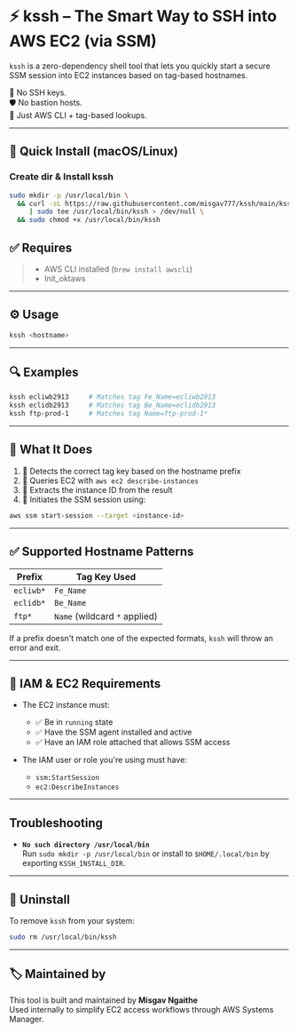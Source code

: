 # ⚡️ kssh – The Smart Way to SSH into AWS EC2 (via SSM)

`kssh` is a zero-dependency shell tool that lets you quickly start a secure SSM session into EC2 instances based on tag-based hostnames.

🔐 No SSH keys.  
🛡 No bastion hosts.  
🧰 Just AWS CLI + tag-based lookups.

---
## 🚀 Quick Install (macOS/Linux)

### Create dir & Install kssh
```bash
sudo mkdir -p /usr/local/bin \
  && curl -sL https://raw.githubusercontent.com/misgav777/kssh/main/kssh \
     | sudo tee /usr/local/bin/kssh > /dev/null \
  && sudo chmod +x /usr/local/bin/kssh
```

## ✅ Requires

> - AWS CLI installed (`brew install awscli`)
> - Init_oktaws 

---

## ⚙️ Usage

```bash
kssh <hostname>
```

---

## 🔍 Examples

```bash
kssh ecliwb2913     # Matches tag Fe_Name=ecliwb2913
kssh eclidb2913     # Matches tag Be_Name=eclidb2913
kssh ftp-prod-1     # Matches tag Name=ftp-prod-1*
```

---

## 🧠 What It Does

1. 🔎 Detects the correct tag key based on the hostname prefix  
2. 🧼 Queries EC2 with `aws ec2 describe-instances`  
3. 🧾 Extracts the instance ID from the result  
4. 🚀 Initiates the SSM session using:

```bash
aws ssm start-session --target <instance-id>
```

---

## ✅ Supported Hostname Patterns

| Prefix     | Tag Key Used |
|------------|--------------|
| `ecliwb*`  | `Fe_Name`    |
| `eclidb*`  | `Be_Name`    |
| `ftp*`     | `Name` (wildcard `*` applied) |

If a prefix doesn't match one of the expected formats, `kssh` will throw an error and exit.

---

## 🔐 IAM & EC2 Requirements

- The EC2 instance must:
  - ✅ Be in `running` state  
  - ✅ Have the SSM agent installed and active  
  - ✅ Have an IAM role attached that allows SSM access

- The IAM user or role you're using must have:
  - `ssm:StartSession`
  - `ec2:DescribeInstances`

---

## Troubleshooting

- **`No such directory /usr/local/bin`**  
  Run `sudo mkdir -p /usr/local/bin` or install to `$HOME/.local/bin` by exporting `KSSH_INSTALL_DIR`.
  
---

## 🧼 Uninstall

To remove `kssh` from your system:

```bash
sudo rm /usr/local/bin/kssh
```

---

## 🏷 Maintained by

This tool is built and maintained by **Misgav Ngaithe**  
Used internally to simplify EC2 access workflows through AWS Systems Manager.


